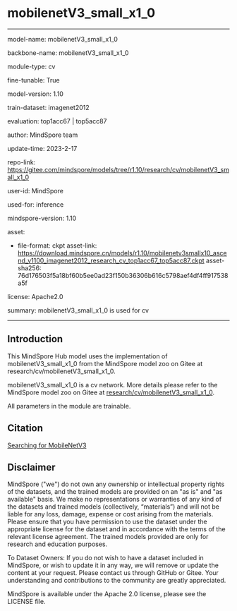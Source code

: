 # mobilenetV3_small_x1_0

---

model-name: mobilenetV3_small_x1_0

backbone-name: mobilenetV3_small_x1_0

module-type: cv

fine-tunable: True

model-version: 1.10

train-dataset: imagenet2012

evaluation: top1acc67 | top5acc87

author: MindSpore team

update-time: 2023-2-17

repo-link: <https://gitee.com/mindspore/models/tree/r1.10/research/cv/mobilenetV3_small_x1_0>

user-id: MindSpore

used-for: inference

mindspore-version: 1.10

asset:

-
    file-format: ckpt
    asset-link: <https://download.mindspore.cn/models/r1.10/mobilenetv3smallx10_ascend_v1100_imagenet2012_research_cv_top1acc67_top5acc87.ckpt>
    asset-sha256: 76d176503f5a18bf60b5ee0ad23f150b36306b616c5798aef4df4ff917538a5f

license: Apache2.0

summary: mobilenetV3_small_x1_0 is used for cv

---

## Introduction

This MindSpore Hub model uses the implementation of mobilenetV3_small_x1_0 from the MindSpore model zoo on Gitee at research/cv/mobilenetV3_small_x1_0.

mobilenetV3_small_x1_0 is a cv network. More details please refer to the MindSpore model zoo on Gitee at [research/cv/mobilenetV3_small_x1_0](https://gitee.com/mindspore/models/blob/r1.10/research/cv/mobilenetV3_small_x1_0/README.md).

All parameters in the module are trainable.

## Citation

[Searching for MobileNetV3](https://arxiv.org/pdf/1905.02244.pdf)

## Disclaimer

MindSpore ("we") do not own any ownership or intellectual property rights of the datasets, and the trained models are provided on an "as is" and "as available" basis. We make no representations or warranties of any kind of the datasets and trained models (collectively, “materials”) and will not be liable for any loss, damage, expense or cost arising from the materials. Please ensure that you have permission to use the dataset under the appropriate license for the dataset and in accordance with the terms of the relevant license agreement. The trained models provided are only for research and education purposes.

To Dataset Owners: If you do not wish to have a dataset included in MindSpore, or wish to update it in any way, we will remove or update the content at your request. Please contact us through GitHub or Gitee. Your understanding and contributions to the community are greatly appreciated.

MindSpore is available under the Apache 2.0 license, please see the LICENSE file.

